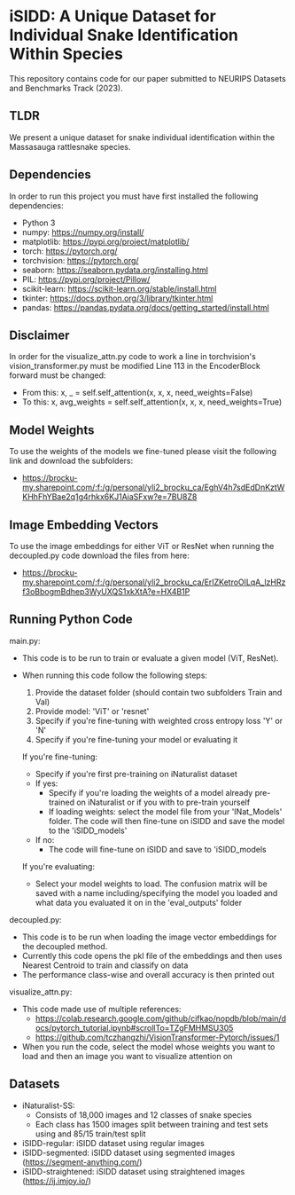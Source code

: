 # iSIDD: A Unique Dataset for Individual Snake Identification Within Species

This repository contains code for our paper submitted to NEURIPS Datasets and Benchmarks Track (2023). 

## TLDR
We present a unique dataset for snake individual identification within the Massasauga rattlesnake species.

## Dependencies 
In order to run this project you must have first installed the following dependencies: 
- Python 3
- numpy: https://numpy.org/install/
- matplotlib: https://pypi.org/project/matplotlib/
- torch: https://pytorch.org/
- torchvision: https://pytorch.org/
- seaborn: https://seaborn.pydata.org/installing.html
- PIL: https://pypi.org/project/Pillow/
- scikit-learn: https://scikit-learn.org/stable/install.html
- tkinter: https://docs.python.org/3/library/tkinter.html
- pandas: https://pandas.pydata.org/docs/getting_started/install.html

## Disclaimer
In order for the visualize_attn.py code to work a line in torchvision's vision_transformer.py must be modified
Line 113 in the EncoderBlock forward must be changed:
- From this: x, _ = self.self_attention(x, x, x, need_weights=False)
- To this: x, avg_weights = self.self_attention(x, x, x, need_weights=True)

## Model Weights
To use the weights of the models we fine-tuned please visit the following link and download the subfolders:
- https://brocku-my.sharepoint.com/:f:/g/personal/yli2_brocku_ca/EghV4h7sdEdDnKztWKHhFhYBae2q1g4rhkx6KJ1AiaSFxw?e=7BU8Z8

## Image Embedding Vectors
To use the image embeddings for either ViT or ResNet when running the decoupled.py code download the files from here:
- https://brocku-my.sharepoint.com/:f:/g/personal/yli2_brocku_ca/ErIZKetroOlLqA_lzHRzf3oBbogmBdhep3WyUXQS1xkXtA?e=HX4B1P

## Running Python Code
main.py:
- This code is to be run to train or evaluate a given model (ViT, ResNet).
- When running this code follow the following steps:
  1. Provide the dataset folder (should contain two subfolders Train and Val)
  2. Provide model: 'ViT' or 'resnet'
  3. Specify if you're fine-tuning with weighted cross entropy loss 'Y' or 'N'
  4. Specify if you're fine-tuning your model or evaluating it
  
  If you're fine-tuning:
    - Specify if you're first pre-training on iNaturalist dataset
    - If yes:
      * Specify if you're loading the weights of a model already pre-trained on iNaturalist or if you with to pre-train yourself
      * If loading weights: select the model file from your 'INat_Models' folder. The code will then fine-tune on iSIDD and save the model to the 'iSIDD_models'
    - If no:
      * The code will fine-tune on iSIDD and save to 'iSIDD_models

  If you're evaluating:
    - Select your model weights to load. The confusion matrix will be saved with a name including/specifying the model you loaded and what data you evaluated it on in the 'eval_outputs' folder
  
decoupled.py:
- This code is to be run when loading the image vector embeddings for the decoupled method. 
- Currently this code opens the pkl file of the embeddings and then uses Nearest Centroid to train and classify on data
- The performance class-wise and overall accuracy is then printed out

visualize_attn.py:
- This code made use of multiple references:
  * https://colab.research.google.com/github/cifkao/nopdb/blob/main/docs/pytorch_tutorial.ipynb#scrollTo=TZgFMHMSU305
  * https://github.com/tczhangzhi/VisionTransformer-Pytorch/issues/1
- When you run the code, select the model whose weights you want to load and then an image you want to visualize attention on

## Datasets
- iNaturalist-SS: 
  * Consists of 18,000 images and 12 classes of snake species
  * Each class has 1500 images split between training and test sets using and 85/15 train/test split
- iSIDD-regular: iSIDD dataset using regular images
- iSIDD-segmented: iSIDD dataset using segmented images (https://segment-anything.com/)
- iSIDD-straightened: iSIDD dataset using straightened images (https://ij.imjoy.io/)

